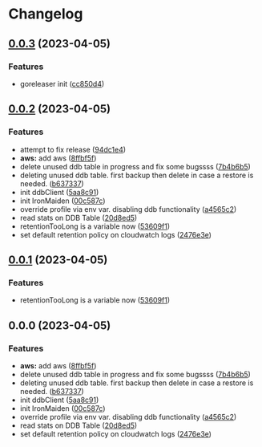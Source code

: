 # Changelog

## [0.0.3](https://github.com/jay-babu/cloud-cleaner/compare/v0.0.2...v0.0.3) (2023-04-05)


### Features

* goreleaser init ([cc850d4](https://github.com/jay-babu/cloud-cleaner/commit/cc850d40a1dc8a4b09e264954943a0ac5ad6f3a8))

## [0.0.2](https://github.com/jay-babu/cloud-cleaner/compare/v0.0.1...v0.0.2) (2023-04-05)


### Features

* attempt to fix release ([94dc1e4](https://github.com/jay-babu/cloud-cleaner/commit/94dc1e4035a3d9ac14817a34e126382e226894a4))
* **aws:** add aws ([8ffbf5f](https://github.com/jay-babu/cloud-cleaner/commit/8ffbf5f9c8b419a2b7293bed530d35a933bc07c2))
* delete unused ddb table in progress and fix some bugssss ([7b4b6b5](https://github.com/jay-babu/cloud-cleaner/commit/7b4b6b54e8878f132c1b7c80206bb9b492888f3e))
* deleting unused ddb table. first backup then delete in case a restore is needed. ([b637337](https://github.com/jay-babu/cloud-cleaner/commit/b6373370e92d6802358d043744d21f73873f491e))
* init ddbClient ([5aa8c91](https://github.com/jay-babu/cloud-cleaner/commit/5aa8c91eebab005659c7cad0226c056bdde485d1))
* init IronMaiden ([00c587c](https://github.com/jay-babu/cloud-cleaner/commit/00c587c25922ff4f2dc506ef267ea5d60783405d))
* override profile via env var. disabling ddb functionality ([a4565c2](https://github.com/jay-babu/cloud-cleaner/commit/a4565c23ee48813463267a11ce435439c7cd97c8))
* read stats on DDB Table ([20d8ed5](https://github.com/jay-babu/cloud-cleaner/commit/20d8ed5e44c9f2faedc466e93956a8302cc5066b))
* retentionTooLong is a variable now ([53609f1](https://github.com/jay-babu/cloud-cleaner/commit/53609f155ed44acae3b0a81c1ca26ee19b61041d))
* set default retention policy on cloudwatch logs ([2476e3e](https://github.com/jay-babu/cloud-cleaner/commit/2476e3e185deda623943d642f567b32de91ed838))

## [0.0.1](https://github.com/jay-babu/cloud-cleaner/compare/v0.0.0...v0.0.1) (2023-04-05)


### Features

* retentionTooLong is a variable now ([53609f1](https://github.com/jay-babu/cloud-cleaner/commit/53609f155ed44acae3b0a81c1ca26ee19b61041d))

## 0.0.0 (2023-04-05)


### Features

* **aws:** add aws ([8ffbf5f](https://github.com/jay-babu/cloud-cleaner/commit/8ffbf5f9c8b419a2b7293bed530d35a933bc07c2))
* delete unused ddb table in progress and fix some bugssss ([7b4b6b5](https://github.com/jay-babu/cloud-cleaner/commit/7b4b6b54e8878f132c1b7c80206bb9b492888f3e))
* deleting unused ddb table. first backup then delete in case a restore is needed. ([b637337](https://github.com/jay-babu/cloud-cleaner/commit/b6373370e92d6802358d043744d21f73873f491e))
* init ddbClient ([5aa8c91](https://github.com/jay-babu/cloud-cleaner/commit/5aa8c91eebab005659c7cad0226c056bdde485d1))
* init IronMaiden ([00c587c](https://github.com/jay-babu/cloud-cleaner/commit/00c587c25922ff4f2dc506ef267ea5d60783405d))
* override profile via env var. disabling ddb functionality ([a4565c2](https://github.com/jay-babu/cloud-cleaner/commit/a4565c23ee48813463267a11ce435439c7cd97c8))
* read stats on DDB Table ([20d8ed5](https://github.com/jay-babu/cloud-cleaner/commit/20d8ed5e44c9f2faedc466e93956a8302cc5066b))
* set default retention policy on cloudwatch logs ([2476e3e](https://github.com/jay-babu/cloud-cleaner/commit/2476e3e185deda623943d642f567b32de91ed838))
